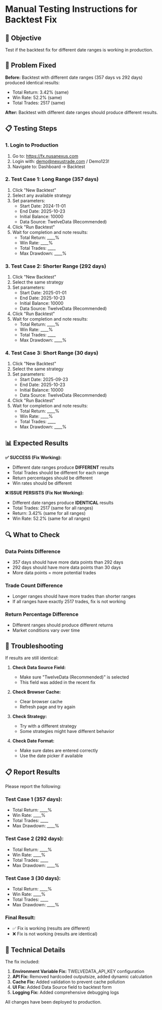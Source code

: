 # Manual Testing Instructions for Backtest Fix

## 🎯 Objective
Test if the backtest fix for different date ranges is working in production.

## 🔧 Problem Fixed
**Before:** Backtest with different date ranges (357 days vs 292 days) produced identical results:
- Total Return: 3.42% (same)
- Win Rate: 52.2% (same)  
- Total Trades: 2517 (same)

**After:** Backtest with different date ranges should produce different results.

## 📋 Testing Steps

### 1. Login to Production
1. Go to: https://fx.nusanexus.com
2. Login with: demo@nexustrade.com / Demo123!
3. Navigate to: Dashboard → Backtest

### 2. Test Case 1: Long Range (357 days)
1. Click "New Backtest"
2. Select any available strategy
3. Set parameters:
   - Start Date: 2024-11-01
   - End Date: 2025-10-23
   - Initial Balance: 10000
   - Data Source: TwelveData (Recommended)
4. Click "Run Backtest"
5. Wait for completion and note results:
   - Total Return: ____%
   - Win Rate: ____%
   - Total Trades: ____
   - Max Drawdown: ____%

### 3. Test Case 2: Shorter Range (292 days)
1. Click "New Backtest"
2. Select the same strategy
3. Set parameters:
   - Start Date: 2025-01-01
   - End Date: 2025-10-23
   - Initial Balance: 10000
   - Data Source: TwelveData (Recommended)
4. Click "Run Backtest"
5. Wait for completion and note results:
   - Total Return: ____%
   - Win Rate: ____%
   - Total Trades: ____
   - Max Drawdown: ____%

### 4. Test Case 3: Short Range (30 days)
1. Click "New Backtest"
2. Select the same strategy
3. Set parameters:
   - Start Date: 2025-09-23
   - End Date: 2025-10-23
   - Initial Balance: 10000
   - Data Source: TwelveData (Recommended)
4. Click "Run Backtest"
5. Wait for completion and note results:
   - Total Return: ____%
   - Win Rate: ____%
   - Total Trades: ____
   - Max Drawdown: ____%

## 📊 Expected Results

**✅ SUCCESS (Fix Working):**
- Different date ranges produce **DIFFERENT** results
- Total Trades should be different for each range
- Return percentages should be different
- Win rates should be different

**❌ ISSUE PERSISTS (Fix Not Working):**
- Different date ranges produce **IDENTICAL** results
- Total Trades: 2517 (same for all ranges)
- Return: 3.42% (same for all ranges)
- Win Rate: 52.2% (same for all ranges)

## 🔍 What to Check

### Data Points Difference
- 357 days should have more data points than 292 days
- 292 days should have more data points than 30 days
- More data points = more potential trades

### Trade Count Difference
- Longer ranges should have more trades than shorter ranges
- If all ranges have exactly 2517 trades, fix is not working

### Return Percentage Difference
- Different ranges should produce different returns
- Market conditions vary over time

## 🐛 Troubleshooting

If results are still identical:

1. **Check Data Source Field:**
   - Make sure "TwelveData (Recommended)" is selected
   - This field was added in the recent fix

2. **Check Browser Cache:**
   - Clear browser cache
   - Refresh page and try again

3. **Check Strategy:**
   - Try with a different strategy
   - Some strategies might have different behavior

4. **Check Date Format:**
   - Make sure dates are entered correctly
   - Use the date picker if available

## 📋 Report Results

Please report the following:

### Test Case 1 (357 days):
- Total Return: ____%
- Win Rate: ____%
- Total Trades: ____
- Max Drawdown: ____%

### Test Case 2 (292 days):
- Total Return: ____%
- Win Rate: ____%
- Total Trades: ____
- Max Drawdown: ____%

### Test Case 3 (30 days):
- Total Return: ____%
- Win Rate: ____%
- Total Trades: ____
- Max Drawdown: ____%

### Final Result:
- ✅ Fix is working (results are different)
- ❌ Fix is not working (results are identical)

## 🎯 Technical Details

The fix included:
1. **Environment Variable Fix:** TWELVEDATA_API_KEY configuration
2. **API Fix:** Removed hardcoded outputsize, added dynamic calculation
3. **Cache Fix:** Added validation to prevent cache pollution
4. **UI Fix:** Added Data Source field to backtest form
5. **Logging Fix:** Added comprehensive debugging logs

All changes have been deployed to production.